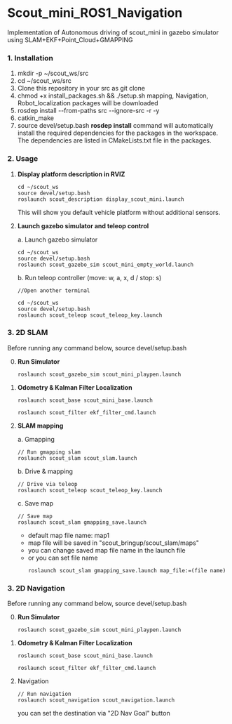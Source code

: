 # Scout_mini_ROS1_Navigation
Implementation of Autonomous driving of scout_mini in gazebo simulator using SLAM+EKF+Point_Cloud+GMAPPING

### **1. Installation**
1. mkdir -p ~/scout_ws/src
2. cd ~/scout_ws/src
3. Clone this repository in your src as
   git clone
4. chmod +x install_packages.sh && ./setup.sh
   mapping, Navigation, Robot_localization packages will be downloaded
5. rosdep install --from-paths src --ignore-src -r -y
6. catkin_make
7. source devel/setup.bash
   **rosdep install** command will automatically install the required dependencies for the packages in the workspace. The dependencies are listed in CMakeLists.txt file in the packages.

### **2. Usage**

1. **Display platform description in RVIZ**
    ```
    cd ~/scout_ws
    source devel/setup.bash
    roslaunch scout_description display_scout_mini.launch 
    ```
    This will show you default vehicle platform without additional sensors.

2. **Launch gazebo simulator and teleop control**

    a. Launch gazebo simulator
    ```
    cd ~/scout_ws
    source devel/setup.bash
    roslaunch scout_gazebo_sim scout_mini_empty_world.launch
    ```

    b. Run teleop controller (move: w, a, x, d / stop: s)

    ```
    //Open another terminal

    cd ~/scout_ws
    source devel/setup.bash
    roslaunch scout_teleop scout_teleop_key.launch 
    ```

### **3. 2D SLAM**

Before running any command below, source devel/setup.bash

0. **Run Simulator**

    ```
    roslaunch scout_gazebo_sim scout_mini_playpen.launch
    ```

1. **Odometry & Kalman Filter Localization**
    ```
    roslaunch scout_base scout_mini_base.launch
    ```
    ```
    roslaunch scout_filter ekf_filter_cmd.launch
    ```

2. **SLAM mapping**

    a. Gmapping

    ```
    // Run gmapping slam
    roslaunch scout_slam scout_slam.launch
    ```

    b. Drive & mapping

    ```
    // Drive via teleop
    roslaunch scout_teleop scout_teleop_key.launch
    ```

    c. Save map

    ```
    // Save map
    roslaunch scout_slam gmapping_save.launch
    ```
    - default map file name: map1
    - map file will be saved in "scout_bringup/scout_slam/maps"
    - you can change saved map file name in the launch file
    - or you can set file name
        ```
        roslaunch scout_slam gmapping_save.launch map_file:=(file name)
        ```

### 3. **2D Navigation**

Before running any command below, source devel/setup.bash

0. **Run Simulator**

    ```
    roslaunch scout_gazebo_sim scout_mini_playpen.launch
    ```

1. **Odometry & Kalman Filter Localization**

    ```
    roslaunch scout_base scout_mini_base.launch
    ```

    ```
    roslaunch scout_filter ekf_filter_cmd.launch
    ```

2. Navigation

    ```
    // Run navigation
    roslaunch scout_navigation scout_navigation.launch
    ```
    you can set the destination via "2D Nav Goal" button
